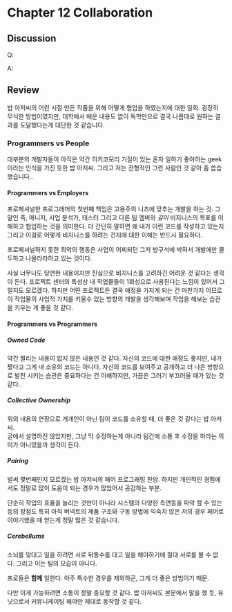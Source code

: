 # Chapter 12 Collaboration

## Discussion
Q: 

A: 

## Review
밥 아저씨의 어린 시절 만든 작품을 위해 어떻게 협업을 하였는지에 대한 일화. 굉장히 무식한 방법이였지만, 대학에서 배운 내용도 없이 독학만으로 결국 나름대로 원하는 결과를 도달했다는게 대단한 것 같습니다.  

### Programmers vs People
대부분의 개발자들이 아직은 약간 히키코모리 기질이 있는 혼자 일하기 좋아하는 geek 이라는 인식을 가진 듯한 밥 아저씨. 그리고 저는 전형적인 그런 사람인 것 같아 좀 씁습했습니다..  

#### Programmers vs Employers
프로페셔널한 프로그래머의 첫번째 책임은 고용주의 니즈에 맞추는 개발을 하는 것. 그말인 즉, 매니저, 사업 분석가, 테스터 그리고 다른 팀 멤버와 _깊이_ 비지니스의 목표를 이해하고 협업하는 것을 의미한다. 더 간단히 말하면 왜 내가 이런 코드를 작성하고 있는지 그리고 이걸로 어떻게 비지니스를 하려는 건지에 대한 이해는 반드시 필요하다.  

프로페셔널하지 못한 최악의 행동은 사업이 어찌되던 그저 방구석에 박혀서 개발에만 몰두하고 나몰라라하고 있는 것이다.  

사실 너무나도 당연한 내용이지만 진심으로 비지니스를 고려하긴 어려운 것 같다는 생각이 든다. 프로젝트 센터의 특성상 내 작업물들이 1회성으로 사용된다는 느낌이 있어서 그럴지도 모르겠다. 하지만 어떤 프로젝트든 결국 애정을 가지게 되는 건 마찬가지 이므로 이 작업물의 사업적 가치를 키울수 있는 방향의 개발을 생각해보며 작업을 해보는 습관을 키우는 게 좋을 것 같다.   

#### Programmers vs Programmers
##### Owned Code
약간 찔리는 내용이 없지 않은 내용인 것 같다. 자신의 코드에 대한 애정도 좋지만, 내가 짰다고 그게 내 소유의 코드는 아니다. 자신의 코드를 보여주고 공개하고 더 나은 방향으로 발전 시키는 습관은 중요하다는 건 이해하지만, 가끔은 그러기 부끄러울 때가 있는 것 같다..  

##### Collective Ownership
위의 내용의 연장으로 개개인이 아닌 팀이 코드를 소유할 때, 더 좋은 것 같다는 밥 아저씨.   
글에서 설명하진 않았지만, 그냥 막 수정하는게 아니라 팀간에 소통 후 수정을 하라는 의미가 아니였을까 생각이 든다.  

##### Pairing
벌써 몇번째인지 모르겠는 밥 아저씨의 페어 프로그래밍 찬양. 하지만 개인적인 경험에서도 정말로 많이 도움이 되는 경우가 많았어서 공감하는 부분.  

단순히 작업의 효율을 늘리는 것만이 아니라 시스템의 다양한 측면등을 파악 할 수 있는 등의 장점도 특히 아직 버넥트의 제품 구조와 구동 방법에 익숙치 않은 저의 경우 페어로 이야기했을 때 얻는게 정말 많은 것 같습니다.  

##### Cerebellums 
소뇌를 맞대고 일을 하려면 서로 뒤통수를 대고 일을 해야하기에 절대 서로를 볼 수 없다. 그리고 이는 팀의 모습이 아니다.  

프로들은 **함께** 일한다. 아주 특수한 경우를 제외하곤, 그게 더 좋은 방법이기 때문.  

다만 이게 가능하려면 소통이 정말 중요할 것 같다. 밥 아저씨도 본문에서 말을 했 듯, 유닛으로서 커뮤니케이팅 해야만 제대로 동작할 것 같다.  
